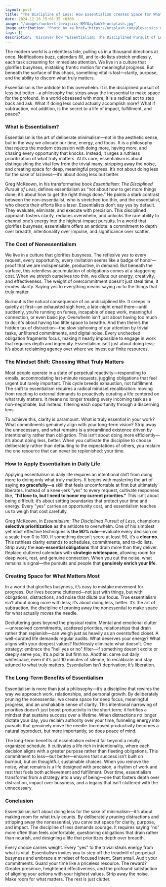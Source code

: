 ```yaml
---
layout: post
title: "The Discipline of Less: How Essentialism Creates Space for What Matters Most"
date: 2024-12-20 15:01:35 +0300
image: "/images/norbert-levajsics-BMYQaySauY0-unsplash.jpg"
image_attribution: "Photo by <a href='https://unsplash.com/@levajsics'>Norbert Levajsics</a> on <a href='https://unsplash.com/photos/apple-imac-on-wooden-desk-near-window-BMYQaySauY0'>Unsplash</a>"
tags: []
description: 'Discover how "Essentialism: The Disciplined Pursuit of Less" by Greg McKeown helps you eliminate the nonessential, focus on what truly matters, and reclaim your time.'
---
```


The modern world is a relentless tide, pulling us in a thousand directions at once. Notifications buzz, calendars fill, and to-do lists stretch endlessly, each task screaming for immediate attention. We live in a culture that glorifies busyness, mistaking frantic motion for meaningful progress. But beneath the surface of this chaos, something vital is lost—clarity, purpose, and the ability to discern what truly matters.

Essentialism is the antidote to this overwhelm. It is the disciplined pursuit of less but better—a philosophy that strips away the inessential to make space for the profound. In a world obsessed with more, it is a radical act to step back and ask: What if doing less could actually accomplish more? What if subtraction, not addition, is the secret to a life of impact, fulfillment, and peace?

### What is Essentialism?

Essentialism is the art of deliberate minimalism—not in the aesthetic sense, but in the way we allocate our time, energy, and focus. It is a philosophy that rejects the modern obsession with doing more, having more, and chasing every opportunity that knocks. Instead, it urges a ruthless prioritization of what truly matters. At its core, essentialism is about distinguishing the vital few from the trivial many, stripping away the noise, and creating space for deep, meaningful progress. It’s not about doing less for the sake of laziness—it’s about doing less but better.

Greg McKeown, in his transformative book _Essentialism: The Disciplined Pursuit of Less_, defines essentialism as “not about how to get more things done; it’s about how to get the right things done.” He paints a stark contrast between the non-essentialist, who is stretched too thin, and the essentialist, who directs their efforts like a laser. Essentialists don’t say yes by default. They evaluate, eliminate, and execute with precision. This disciplined approach fosters clarity, reduces overwhelm, and unlocks the rare ability to channel one’s energy into the highest-impact pursuits. In a world that glorifies busyness, essentialism offers an antidote: a commitment to depth over breadth, intentionality over impulse, and significance over scatter.

### The Cost of Nonessentialism

We live in a culture that glorifies busyness. The reflexive _yes_ to every request, every opportunity, every invitation seems like a badge of honor—proof that we are indispensable, productive, in demand. But beneath the surface, this relentless accumulation of obligations comes at a staggering cost. When we stretch ourselves too thin, we dilute our energy, creativity, and effectiveness. The weight of overcommitment doesn’t just steal time; it erodes clarity. Saying _yes_ to everything means saying _no_ to the things that truly matter.

Burnout is the natural consequence of an undisciplined life. It creeps in quietly at first—an exhausted sigh here, a late-night email there—until suddenly, you’re running on fumes, incapable of deep work, meaningful connection, or even basic joy. Overwhelm isn't just about having too much to do; it's about having too little space to breathe. And then there’s the hidden tax of distraction—the slow siphoning of our attention by trivial tasks, unfiltered commitments, and digital noise. Every unchecked obligation fragments focus, making it nearly impossible to engage in work that requires depth and ingenuity. Essentialism isn’t just about doing less; it’s about reclaiming agency over where we invest our finite resources.

### The Mindset Shift: Choosing What Truly Matters

Most people operate in a state of perpetual reactivity—responding to emails, accommodating last-minute requests, juggling obligations that feel urgent but rarely important. This cycle breeds exhaustion, not fulfillment. The shift to essentialism requires a radical mindset recalibration: moving from reacting to external demands to proactively curating a life centered on what truly matters. It means no longer treating every incoming task as a non-negotiable, but instead, filtering each opportunity through a discerning lens.

To achieve this, clarity is paramount. What is truly essential in your work? What commitments genuinely align with your long-term vision? Strip away the unnecessary, and what remains is a streamlined existence driven by intentionality rather than obligation. This isn’t about doing more efficiently—it’s about doing less, better. When you cultivate the discipline to choose deliberately rather than defaulting to the expectations of others, you reclaim the one resource that can never be replenished: your time.

### How to Apply Essentialism in Daily Life

Applying essentialism in daily life requires an intentional shift from doing more to doing only what truly matters. It begins with mastering the art of saying **no gracefully**—a skill that feels uncomfortable at first but ultimately liberates. Instead of a knee-jerk "yes" to every request, cultivate responses like, **"I’d love to, but I need to honor my current priorities."** This isn’t about being difficult; it’s about setting boundaries that protect your time and energy. Every "yes" carries an opportunity cost, and essentialism teaches us to weigh that cost carefully.

Greg McKeown, in _Essentialism: The Disciplined Pursuit of Less_, champions **selective prioritization** as the antidote to overwhelm. One of his simplest yet most effective techniques is **the 90% rule**—evaluate every decision on a scale from 0 to 100. If something doesn’t score at least 90, it’s a **clear no**. This ruthless clarity extends to schedules, commitments, and to-do lists. Strip away the **non-essential obligations** that drain more than they deliver. Replace cluttered calendars with **strategic whitespace**, allowing room for deep work, rest, and genuine connection. When you cut the noise, what remains is signal—the pursuits and people that **genuinely enrich your life**.

### Creating Space for What Matters Most

In a world that glorifies busyness, it’s easy to mistake movement for progress. Our lives become cluttered—not just with things, but with obligations, distractions, and noise that dilute our focus. True essentialism isn’t about doing more with less; it’s about doing less, better. It’s the art of subtraction, the discipline of pruning away the nonessential to make space for what actually moves the needle.

Decluttering goes beyond the physical realm. Mental and emotional clutter—unresolved commitments, scattered priorities, relationships that drain rather than replenish—can weigh just as heavily as an overstuffed closet. A well-curated life demands regular audits: What deserves your energy? What aligns with your deepest values? Ruthlessly eliminate what doesn’t. One strategy: embrace the "hell yes or no" filter—if something doesn’t excite or deeply serve you, it’s a polite but firm _no_. Another: carve out daily whitespace, even if it’s just 10 minutes of silence, to recalibrate and stay attuned to what truly matters. Essentialism isn’t deprivation; it’s liberation.

### The Long-Term Benefits of Essentialism

Essentialism is more than just a philosophy—it’s a discipline that rewires the way we approach work, relationships, and personal growth. By deliberately pruning the nonessential, we create space for deep focus, meaningful progress, and an unshakable sense of clarity. This intentional narrowing of priorities doesn’t just boost productivity in the short term; it fortifies a mindset that sustains success over a lifetime. When distractions no longer dictate your day, you reclaim authority over your time, funneling energy into pursuits that genuinely move the needle. Increased productivity becomes a natural byproduct, but more importantly, so does peace of mind.

The long-term benefits of essentialism extend far beyond a neatly organized schedule. It cultivates a life rich in intentionality, where each decision aligns with a greater purpose rather than fleeting obligations. This commitment to less—but better—ensures that success isn’t built on burnout, but on thoughtful, sustainable choices. When you remove the noise, what remains is a life designed with precision, a rhythm of work and rest that fuels both achievement and fulfillment. Over time, essentialism transforms from a strategy into a way of being—one that fosters depth over distraction, impact over busyness, and a legacy that isn’t cluttered with the unnecessary.

### Conclusion

Essentialism isn’t about doing less for the sake of minimalism—it’s about making room for what truly counts. By deliberately pruning distractions and stripping away the nonessential, you carve out space for clarity, purpose, and impact. The discipline of less demands courage. It requires saying “no” more often than feels comfortable, questioning obligations that drain rather than nourish, and designing a life that prioritizes depth over breadth.

Every choice carries weight. Every "yes" to the trivial steals energy from what is vital. Essentialism invites you to step off the treadmill of perpetual busyness and embrace a mindset of focused intent. Start small. Audit your commitments. Guard your time like a priceless resource. The reward? Greater presence, heightened effectiveness, and the profound satisfaction of aligning your actions with your highest values. Strip away the noise. Make room for what matters. The rest is just clutter.

